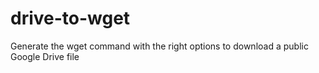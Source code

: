 # drive-to-wget
Generate the wget command with the right options to download a public Google Drive file
